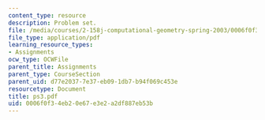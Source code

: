 ```yaml
---
content_type: resource
description: Problem set.
file: /media/courses/2-158j-computational-geometry-spring-2003/0006f0f34eb20e67e3e2a2df887eb53b_ps3.pdf
file_type: application/pdf
learning_resource_types:
- Assignments
ocw_type: OCWFile
parent_title: Assignments
parent_type: CourseSection
parent_uid: d77e2037-7e37-eb09-1db7-b94f069c453e
resourcetype: Document
title: ps3.pdf
uid: 0006f0f3-4eb2-0e67-e3e2-a2df887eb53b
---
```

